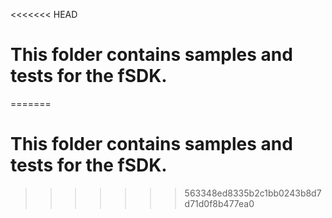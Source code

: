 <<<<<<< HEAD
# This folder contains samples and tests for the fSDK.
=======
# This folder contains samples and tests for the fSDK.
>>>>>>> 563348ed8335b2c1bb0243b8d7d71d0f8b477ea0
